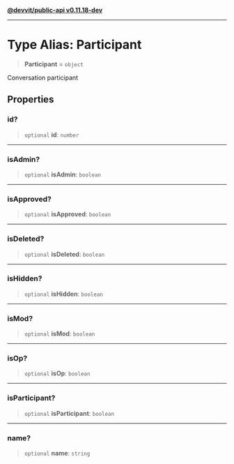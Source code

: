 [**@devvit/public-api v0.11.18-dev**](../../README.md)

---

# Type Alias: Participant

> **Participant** = `object`

Conversation participant

## Properties

<a id="id"></a>

### id?

> `optional` **id**: `number`

---

<a id="isadmin"></a>

### isAdmin?

> `optional` **isAdmin**: `boolean`

---

<a id="isapproved"></a>

### isApproved?

> `optional` **isApproved**: `boolean`

---

<a id="isdeleted"></a>

### isDeleted?

> `optional` **isDeleted**: `boolean`

---

<a id="ishidden"></a>

### isHidden?

> `optional` **isHidden**: `boolean`

---

<a id="ismod"></a>

### isMod?

> `optional` **isMod**: `boolean`

---

<a id="isop"></a>

### isOp?

> `optional` **isOp**: `boolean`

---

<a id="isparticipant"></a>

### isParticipant?

> `optional` **isParticipant**: `boolean`

---

<a id="name"></a>

### name?

> `optional` **name**: `string`
